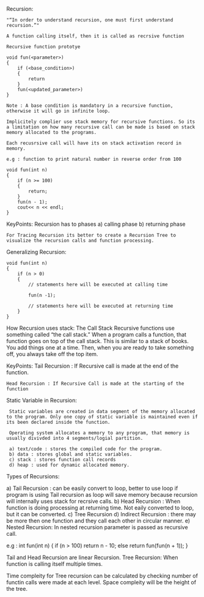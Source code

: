 Recursion:

	"“In order to understand recursion, one must first understand recursion.”"

	A function calling itself, then it is called as recrsive function

	Recursive function prototye

	void fun(<parameter>)
	{
		if (<base_condition>)
		{
			return
		}
		fun(<updated_parameter>)
	}

	Note : A base condition is mandatory in a recursive function, otherwise it will go in infinite loop.

	Implicitely complier use stack memory for recursive functions. So its a limitation on how many recursive call can be made is based on stack memory allocated to the programs.

	Each recusrsive call will have its on stack activation record in memory.

	e.g : function to print natural number in reverse order from 100

	void fun(int n)
	{
		if (n >= 100)
		{
			return;
		}
		fun(n - 1);
		cout<< n << endl;
	}

KeyPoints:
	Recursion has to phases
	a) calling phase
	b) returning phase

	For Tracing Recursion its better to create a Recursion Tree to visualize the recursion calls and function processing. 

Generalizing Recursion:

	void fun(int n)
	{
		if (n > 0)
		{
			// statements here will be executed at calling time

			fun(n -1);

			// statements here will be executed at returning time
		}
	}

How Recursion uses stack:
	The Call Stack
		Recursive functions use something called “the call stack.” When a program calls a function, that function goes on top of the call stack. This is similar to a stack of books. You add things one at a time. Then, when you are ready to take something off, you always take off the top item.

KeyPoints:
	Tail Recursion : If Recursive call is made at the end of the function.

	Head Recursion : If Recursive Call is made at the starting of the function

Static Variable in Recursion:

	 Static variables are created in data segment of the memory allocated to the program. Only one copy of static variable is maintained even if its been declared inside the function.

	 Operating system allocates a memory to any program, that memory is usually divivded into 4 segments/logial partition.

	 a) text/code : stores the compiled code for the program.
	 b) data : stores global and static variables.
	 c) stack : stores function call records
	 d) heap : used for dynamic allocated memory.

Types of Recursions:

a) Tail Recursion : can be easily convert to loop, better to use loop if program is using Tail recursion as loop will save memory because recursion will internally uses stack for recrsive calls.
b) Head Recursion : When function is doing processing at returning time. Not eaily converted to loop, but it can be converted.
c) Tree Recursion
d) Indirect Recursion : there may be more then one function and they call each other in circular manner.
e) Nested Recursion: In nested recursion parameter is passed as recursive call. 

e.g : int fun(int n)
	  {
	  	if (n > 100)
	  		return n - 10;
	  	else
	  		return fun(fun(n + 1));
	  }	

Tail and Head Recursion are linear Recursion.
Tree Recursion: When function is calling itself multiple times.

Time compleity for Tree recursion can be calculated by checking number of functin calls were made at each level. Space compleity will be the height of the tree.

